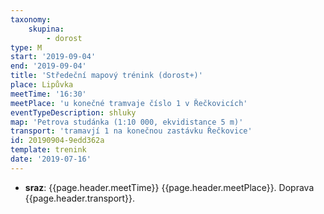 ```yaml
---
taxonomy:
    skupina:
        - dorost
type: M
start: '2019-09-04'
end: '2019-09-04'
title: 'Středeční mapový trénink (dorost+)'
place: Lipůvka
meetTime: '16:30'
meetPlace: 'u konečné tramvaje číslo 1 v Řečkovicích'
eventTypeDescription: shluky
map: 'Petrova studánka (1:10 000, ekvidistance 5 m)'
transport: 'tramavjí 1 na konečnou zastávku Řečkovice'
id: 20190904-9edd362a
template: trenink
date: '2019-07-16'
---
```

* **sraz**: {{page.header.meetTime}} {{page.header.meetPlace}}. Doprava {{page.header.transport}}.

